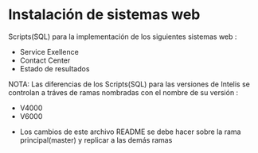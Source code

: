 # Instalación de sistemas web

Scripts(SQL) para la implementación de los  siguientes sistemas web :

- Service Exellence  
- Contact Center
- Estado de resultados


NOTA: Las diferencias de los Scripts(SQL)  para las versiones de Intelis se controlan a tráves de ramas nombradas con el nombre de su versión :

- V4000
- V6000

* Los cambios de este archivo README se debe hacer sobre la rama principal(master) y replicar a las demás ramas 
